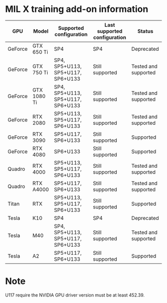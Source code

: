 # MIL X training add-on information

| GPU | Model | Supported configuration | Last supported configuration | Status |
| ------------- | ------------- | ------------- | ------------- | ------------- |
| GeForce | GTX 650 Ti | SP4 | SP4 | Deprecated |
| GeForce | GTX 750 Ti | SP4, SP5+U113, SP5+U117, SP6+U133 | Still supported | Tested and supported |
| GeForce | GTX 1080 Ti | SP4, SP5+U113, SP5+U117, SP6+U133 | Still supported | Tested and supported |
| GeForce | RTX 2080 | SP5+U113, SP5+U117, SP6+U133 | Still supported | Tested and supported |
| GeForce | RTX 3090 | SP5+U117, SP6+U133 | Still supported | Supported |
| GeForce | RTX 4080 | SP6+U133 | Still supported | Supported |
| Quadro | RTX 4000 | SP5+U113, SP5+U117, SP6+U133 | Still supported | Tested and supported |
| Quadro | RTX A4000 | SP5+U117, SP6+U133 | Still supported | Tested and supported |
| Titan | RTX | SP5+U113, SP5+U117, SP6+U133 | Still supported | Supported |
| Tesla | K10 | SP4 | SP4 | Deprecated |
| Tesla | M40 | SP4, SP5+U113, SP5+U117, SP6+U133 | Still supported | Tested and supported |
| Tesla | A2 | SP5+U117, SP6+U133 | Still supported | Supported |

# Note
U117 require the NVIDIA GPU driver version must be at least 452.39.
